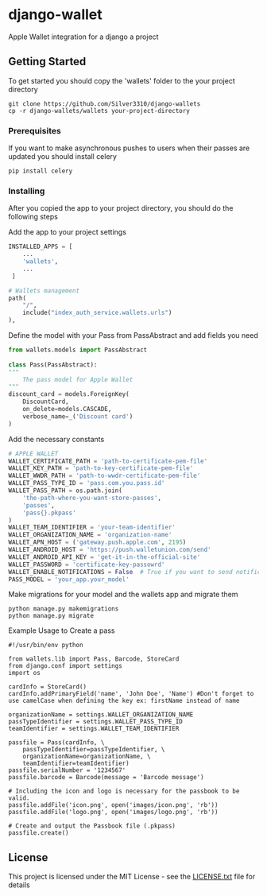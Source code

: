 
# django-wallet

Apple Wallet integration for a django a project

## Getting Started

To get started you should copy the 'wallets' folder to the your project directory

```
git clone https://github.com/Silver3310/django-wallets
cp -r django-wallets/wallets your-project-directory
```

### Prerequisites

If you want to make asynchronous pushes to users when their passes are updated you should install celery
```
pip install celery 
```

### Installing

After you copied the app to your project directory, you should do the following steps

Add the app to your project settings
```python
INSTALLED_APPS = [
    ...
    'wallets',
    ...
 ]
```
```python
# Wallets management
path(
    "/",
    include("index_auth_service.wallets.urls")
),
```

Define the model with your Pass from PassAbstract and add fields you need
```python
from wallets.models import PassAbstract    
  
class Pass(PassAbstract):  
"""  
    The pass model for Apple Wallet 
"""  
discount_card = models.ForeignKey(  
    DiscountCard,  
    on_delete=models.CASCADE,  
    verbose_name=_('Discount card')  
)
```

Add the necessary constants
```python
# APPLE WALLET
WALLET_CERTIFICATE_PATH = 'path-to-certificate-pem-file'
WALLET_KEY_PATH = 'path-to-key-certificate-pem-file'
WALLET_WWDR_PATH = 'path-to-wwdr-certificate-pem-file'
WALLET_PASS_TYPE_ID = 'pass.com.you.pass.id'
WALLET_PASS_PATH = os.path.join(
    'the-path-where-you-want-store-passes',
    'passes',
    'pass{}.pkpass'
)
WALLET_TEAM_IDENTIFIER = 'your-team-identifier'
WALLET_ORGANIZATION_NAME = 'organization-name'
WALLET_APN_HOST = ('gateway.push.apple.com', 2195)
WALLET_ANDROID_HOST = 'https://push.walletunion.com/send'
WALLET_ANDROID_API_KEY = 'get-it-in-the-official-site'
WALLET_PASSWORD = 'certificate-key-passowrd'
WALLET_ENABLE_NOTIFICATIONS = False  # True if you want to send notifications (Celery needed for it)
PASS_MODEL = 'your_app.your_model'
```
Make migrations for your model and the wallets app and migrate them
```
python manage.py makemigrations
python manage.py migrate
```

Example Usage to Create a pass

```
#!/usr/bin/env python

from wallets.lib import Pass, Barcode, StoreCard
from django.conf import settings
import os

cardInfo = StoreCard()
cardInfo.addPrimaryField('name', 'John Doe', 'Name') #Don't forget to use camelCase when defining the key ex: firstName instead of name

organizationName = settings.WALLET_ORGANIZATION_NAME
passTypeIdentifier = settings.WALLET_PASS_TYPE_ID 
teamIdentifier = settings.WALLET_TEAM_IDENTIFIER

passfile = Pass(cardInfo, \
    passTypeIdentifier=passTypeIdentifier, \
    organizationName=organizationName, \
    teamIdentifier=teamIdentifier)
passfile.serialNumber = '1234567' 
passfile.barcode = Barcode(message = 'Barcode message')    

# Including the icon and logo is necessary for the passbook to be valid.
passfile.addFile('icon.png', open('images/icon.png', 'rb'))
passfile.addFile('logo.png', open('images/logo.png', 'rb'))

# Create and output the Passbook file (.pkpass)
passfile.create()
```

## License

This project is licensed under the MIT License - see the [LICENSE.txt](LICENSE.txt) file for details
